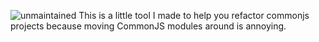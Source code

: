 ![unmaintained](http://img.shields.io/badge/status-unmaintained-red.png)
This is a little tool I made to help you refactor commonjs projects because moving CommonJS modules around is annoying.
